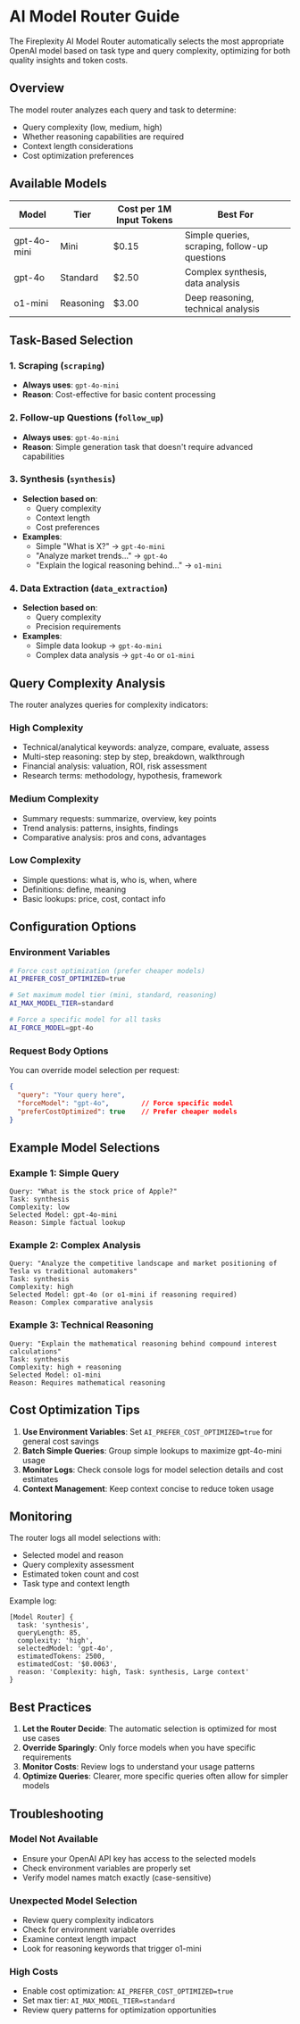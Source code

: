 # AI Model Router Guide

The Fireplexity AI Model Router automatically selects the most appropriate OpenAI model based on task type and query complexity, optimizing for both quality insights and token costs.

## Overview

The model router analyzes each query and task to determine:
- Query complexity (low, medium, high)
- Whether reasoning capabilities are required
- Context length considerations
- Cost optimization preferences

## Available Models

| Model | Tier | Cost per 1M Input Tokens | Best For |
|-------|------|-------------------------|----------|
| gpt-4o-mini | Mini | $0.15 | Simple queries, scraping, follow-up questions |
| gpt-4o | Standard | $2.50 | Complex synthesis, data analysis |
| o1-mini | Reasoning | $3.00 | Deep reasoning, technical analysis |

## Task-Based Selection

### 1. Scraping (`scraping`)
- **Always uses**: `gpt-4o-mini`
- **Reason**: Cost-effective for basic content processing

### 2. Follow-up Questions (`follow_up`)
- **Always uses**: `gpt-4o-mini`
- **Reason**: Simple generation task that doesn't require advanced capabilities

### 3. Synthesis (`synthesis`)
- **Selection based on**:
  - Query complexity
  - Context length
  - Cost preferences
- **Examples**:
  - Simple "What is X?" → `gpt-4o-mini`
  - "Analyze market trends..." → `gpt-4o`
  - "Explain the logical reasoning behind..." → `o1-mini`

### 4. Data Extraction (`data_extraction`)
- **Selection based on**:
  - Query complexity
  - Precision requirements
- **Examples**:
  - Simple data lookup → `gpt-4o-mini`
  - Complex data analysis → `gpt-4o` or `o1-mini`

## Query Complexity Analysis

The router analyzes queries for complexity indicators:

### High Complexity
- Technical/analytical keywords: analyze, compare, evaluate, assess
- Multi-step reasoning: step by step, breakdown, walkthrough
- Financial analysis: valuation, ROI, risk assessment
- Research terms: methodology, hypothesis, framework

### Medium Complexity
- Summary requests: summarize, overview, key points
- Trend analysis: patterns, insights, findings
- Comparative analysis: pros and cons, advantages

### Low Complexity
- Simple questions: what is, who is, when, where
- Definitions: define, meaning
- Basic lookups: price, cost, contact info

## Configuration Options

### Environment Variables

```bash
# Force cost optimization (prefer cheaper models)
AI_PREFER_COST_OPTIMIZED=true

# Set maximum model tier (mini, standard, reasoning)
AI_MAX_MODEL_TIER=standard

# Force a specific model for all tasks
AI_FORCE_MODEL=gpt-4o
```

### Request Body Options

You can override model selection per request:

```json
{
  "query": "Your query here",
  "forceModel": "gpt-4o",        // Force specific model
  "preferCostOptimized": true    // Prefer cheaper models
}
```

## Example Model Selections

### Example 1: Simple Query
```
Query: "What is the stock price of Apple?"
Task: synthesis
Complexity: low
Selected Model: gpt-4o-mini
Reason: Simple factual lookup
```

### Example 2: Complex Analysis
```
Query: "Analyze the competitive landscape and market positioning of Tesla vs traditional automakers"
Task: synthesis  
Complexity: high
Selected Model: gpt-4o (or o1-mini if reasoning required)
Reason: Complex comparative analysis
```

### Example 3: Technical Reasoning
```
Query: "Explain the mathematical reasoning behind compound interest calculations"
Task: synthesis
Complexity: high + reasoning
Selected Model: o1-mini
Reason: Requires mathematical reasoning
```

## Cost Optimization Tips

1. **Use Environment Variables**: Set `AI_PREFER_COST_OPTIMIZED=true` for general cost savings
2. **Batch Simple Queries**: Group simple lookups to maximize gpt-4o-mini usage
3. **Monitor Logs**: Check console logs for model selection details and cost estimates
4. **Context Management**: Keep context concise to reduce token usage

## Monitoring

The router logs all model selections with:
- Selected model and reason
- Query complexity assessment  
- Estimated token count and cost
- Task type and context length

Example log:
```
[Model Router] {
  task: 'synthesis',
  queryLength: 85,
  complexity: 'high',
  selectedModel: 'gpt-4o',
  estimatedTokens: 2500,
  estimatedCost: '$0.0063',
  reason: 'Complexity: high, Task: synthesis, Large context'
}
```

## Best Practices

1. **Let the Router Decide**: The automatic selection is optimized for most use cases
2. **Override Sparingly**: Only force models when you have specific requirements
3. **Monitor Costs**: Review logs to understand your usage patterns
4. **Optimize Queries**: Clearer, more specific queries often allow for simpler models

## Troubleshooting

### Model Not Available
- Ensure your OpenAI API key has access to the selected models
- Check environment variables are properly set
- Verify model names match exactly (case-sensitive)

### Unexpected Model Selection
- Review query complexity indicators
- Check for environment variable overrides
- Examine context length impact
- Look for reasoning keywords that trigger o1-mini

### High Costs
- Enable cost optimization: `AI_PREFER_COST_OPTIMIZED=true`
- Set max tier: `AI_MAX_MODEL_TIER=standard`
- Review query patterns for optimization opportunities 